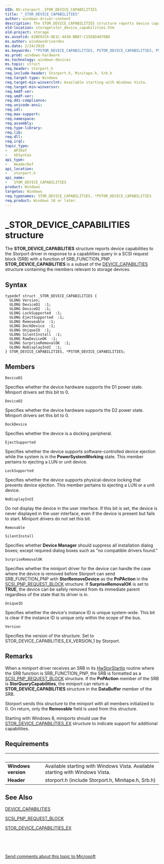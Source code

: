 ```yaml
---
UID: NS:storport._STOR_DEVICE_CAPABILITIES
title: "_STOR_DEVICE_CAPABILITIES"
author: windows-driver-content
description: The STOR_DEVICE_CAPABILITIES structure reports device capabilities to the Storport driver in response to a capabilities query in a SCSI request block (SRB) with a function of SRB_FUNCTION_PNP.
old-location: storage\stor_device_capabilities.htm
old-project: storage
ms.assetid: 62BE93C6-8E1C-4430-BB07-C25E8D4076B0
ms.author: windowsdriverdev
ms.date: 2/24/2018
ms.keywords: "*PSTOR_DEVICE_CAPABILITIES, PSTOR_DEVICE_CAPABILITIES, PSTOR_DEVICE_CAPABILITIES structure pointer [Storage Devices], STOR_DEVICE_CAPABILITIES, STOR_DEVICE_CAPABILITIES structure [Storage Devices], _STOR_DEVICE_CAPABILITIES, storage.stor_device_capabilities, storport/PSTOR_DEVICE_CAPABILITIES, storport/STOR_DEVICE_CAPABILITIES"
ms.prod: windows-hardware
ms.technology: windows-devices
ms.topic: struct
req.header: storport.h
req.include-header: Storport.h, Minitape.h, Srb.h
req.target-type: Windows
req.target-min-winverclnt: Available starting with Windows Vista.
req.target-min-winversvr: 
req.kmdf-ver: 
req.umdf-ver: 
req.ddi-compliance: 
req.unicode-ansi: 
req.idl: 
req.max-support: 
req.namespace: 
req.assembly: 
req.type-library: 
req.lib: 
req.dll: 
req.irql: 
topic_type:
-	APIRef
-	kbSyntax
api_type:
-	HeaderDef
api_location:
-	storport.h
api_name:
-	STOR_DEVICE_CAPABILITIES
product: Windows
targetos: Windows
req.typenames: STOR_DEVICE_CAPABILITIES, *PSTOR_DEVICE_CAPABILITIES
req.product: Windows 10 or later.
---
```


# _STOR_DEVICE_CAPABILITIES structure
The <b>STOR_DEVICE_CAPABILITIES</b> structure reports device capabilities to the Storport driver in response to a capabilities query in a SCSI request block (SRB) with a function of SRB_FUNCTION_PNP.<b> STOR_DEVICE_CAPABILITIES</b> is a subset of the <a href="..\wdm\ns-wdm-_device_capabilities.md">DEVICE_CAPABILITIES</a> structure containing the members relevant to storage devices.

## Syntax
````
typedef struct _STOR_DEVICE_CAPABILITIES {
  ULONG Version;
  ULONG DeviceD1  :1;
  ULONG DeviceD2  :1;
  ULONG LockSupported  :1;
  ULONG EjectSupported  :1;
  ULONG Removeable  :1;
  ULONG DockDevice  :1;
  ULONG UniqueID  :1;
  ULONG SilentInstall  :1;
  ULONG RawDeviceOK  :1;
  ULONG SurpriseRemovalOK  :1;
  ULONG NoDisplayInUI  :1;
} STOR_DEVICE_CAPABILITIES, *PSTOR_DEVICE_CAPABILITIES;
````

## Members


`DeviceD1`

Specifies whether the device hardware supports the D1 power state. Miniport drivers set this bit to 0.

`DeviceD2`

Specifies whether the device hardware supports the D2 power state. Miniport drivers set this bit to 0.

`DockDevice`

Specifies whether the device is a docking peripheral.

`EjectSupported`

Specifies whether the device supports software-controlled device ejection while the system is in the <b>PowerSystemWorking</b> state. This member pertains to ejecting a LUN or unit device.

`LockSupported`

Specifies whether the device supports physical-device locking that prevents device ejection. This member pertains to ejecting a LUN or a unit device.

`NoDisplayInUI`

Do not display the device in the user interface. If this bit is set, the device is never displayed in the user interface, even if the device is present but fails to start. Miniport drivers do not set this bit.

`Removable`



`SilentInstall`

Specifies whether <b>Device Manager</b> should suppress all installation dialog boxes; except required dialog boxes such as "no compatible drivers found."

`SurpriseRemovalOK`

Specifies whether the miniport driver for the device can handle the case where the device is removed before Storport can send SRB_FUNCTION_PNP with <b>StorRemoveDevice</b> as the <b>PnPAction</b> in the <a href="..\storport\ns-storport-_scsi_pnp_request_block.md">SCSI_PNP_REQUEST_BLOCK</a> structure. If <b>SurpriseRemovalOK</b> is set to <b>TRUE</b>, the device can be safely removed from its immediate parent regardless of the state that its driver is in.

`UniqueID`

Specifies whether the device's instance ID is unique system-wide. This bit is clear if the instance ID is unique only within the scope of the bus.

`Version`

Specifies the version of the structure. Set to STOR_DEVICE_CAPABILITIES_EX_VERSION_1 by Storport.

## Remarks
When a miniport driver receives an SRB in its <a href="..\storport\nc-storport-hw_startio.md">HwStorStartIo</a> routine where the SRB function is SRB_FUNCTION_PNP, the SRB is formatted as a <a href="..\storport\ns-storport-_scsi_pnp_request_block.md">SCSI_PNP_REQUEST_BLOCK</a> structure. If the <b>PnPAction</b> member of the SRB is <b>StorQueryCapabilities</b>, the miniport can return a <b>STOR_DEVICE_CAPABILITIES</b> structure in the <b>DataBuffer</b> member of the SRB.

Storport sends this structure to the miniport with all members initialized to 0. On return, only the <b>Removable</b> field is used from this structure.

Starting with Windows 8, miniports should use the <a href="..\storport\ns-storport-_stor_device_capabilities_ex.md">STOR_DEVICE_CAPABILITIES_EX</a> structure to indicate support for additional capabilities.

## Requirements
| &nbsp; | &nbsp; |
| ---- |:---- |
| **Windows version** | Available starting with Windows Vista. Available starting with Windows Vista. |
| **Header** | storport.h (include Storport.h, Minitape.h, Srb.h) |

## See Also

<a href="..\wdm\ns-wdm-_device_capabilities.md">DEVICE_CAPABILITIES</a>



<a href="..\storport\ns-storport-_scsi_pnp_request_block.md">SCSI_PNP_REQUEST_BLOCK</a>



<a href="..\storport\ns-storport-_stor_device_capabilities_ex.md">STOR_DEVICE_CAPABILITIES_EX</a>



 

 

<a href="mailto:wsddocfb@microsoft.com?subject=Documentation%20feedback [storage\storage]:%20STOR_DEVICE_CAPABILITIES structure%20 RELEASE:%20(2/24/2018)&amp;body=%0A%0APRIVACY STATEMENT%0A%0AWe use your feedback to improve the documentation. We don't use your email address for any other purpose, and we'll remove your email address from our system after the issue that you're reporting is fixed. While we're working to fix this issue, we might send you an email message to ask for more info. Later, we might also send you an email message to let you know that we've addressed your feedback.%0A%0AFor more info about Microsoft's privacy policy, see http://privacy.microsoft.com/en-us/default.aspx." title="Send comments about this topic to Microsoft">Send comments about this topic to Microsoft</a>